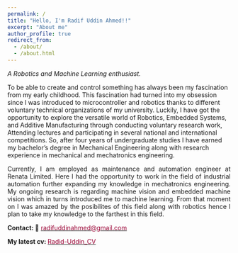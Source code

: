 ```yaml
---
permalink: /
title: "Hello, I'm Radif Uddin Ahmed!!"
excerpt: "About me"
author_profile: true
redirect_from: 
  - /about/
  - /about.html
---
```


<!---
<p align="justify">
  <b><font color="red"><h2> (Under Construction)</h2></font></b>
</p>
-->
*A Robotics and Machine Learning enthusiast.*

<p align="justify">

To be able to create and control something has always been my fascination from my early childhood. This fascination had turned into my obsession since I was introduced to microcontroller and robotics thanks to different voluntary technical organizations of my university. Luckily, I have got the opportunity to explore the versatile world of Robotics, Embedded Systems, and Additive Manufacturing through conducting voluntary research work, Attending lectures and participating in several national and international competitions. So, after four years of undergraduate studies I have earned my bachelor’s degree in Mechanical Engineering along with research experience in mechanical and mechatronics engineering.
</p> 
 
<p align="justify">
Currently, I am employed as maintenance and automation engineer at Renata Limited. Here I had the opportunity to work in the field of industrial automation further expanding my knowledge in mechatronics engineering. My ongoing research is regarding machine vision and embedded machine vision which in turns introduced me to machine learning. From that moment on I was amazed by the posibilites of this field along with robotics hence I plan to take my knowledge to the farthest in this field. 

</p> 
 

<b>Contact: 📧</b> [<font color= "#990033" >radifuddinahmed@gmail.com</font>](radifuddinahmed@gmail.com)

<b>My latest cv: </b> <a href="../files/CV_RadifUddinAhmed.pdf"><font color="#990033">Radid-Uddin_CV</font></a>

